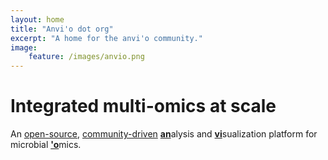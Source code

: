 ```yaml
---
layout: home
title: "Anvi'o dot org"
excerpt: "A home for the anvi'o community."
image:
    feature: /images/anvio.png
---
```


# Integrated multi-omics at scale

An [open-source](http://github.com/merenlab/anvio), [community-driven](https://doi.org/10.1038/s41564-020-00834-3) <u><b>an</b></u>alysis and <u><b>vi</b></u>sualization platform for microbial <u><b>'o</b></u>mics.
